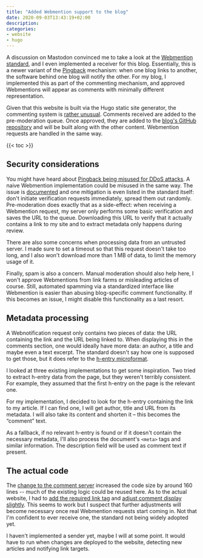 ```yaml
---
title: "Added Webmention support to the blog"
date: 2020-09-03T13:43:19+02:00
description:
categories:
- website
- hugo
---
```


A discussion on Mastodon convinced me to take a look at the [Webmention standard](https://www.w3.org/TR/webmention/), and I even implemented a receiver for this blog. Essentially, this is a newer variant of the [Pingback](https://en.wikipedia.org/wiki/Pingback) mechanism: when one blog links to another, the software behind one blog will notify the other. For my blog, I implemented this as part of the commenting mechanism, and approved Webmentions will appear as comments with minimally different representation.

Given that this website is built via the Hugo static site generator, the commenting system is [rather unusual](/2019/04/04/switching-my-blog-to-a-static-site-generator/#somewhat-dynamic-commenting-functionality). Comments received are added to the pre-moderation queue. Once approved, they are added to the [blog's GitHub repository](https://github.com/palant/palant.info) and will be built along with the other content. Webmention requests are handled in the same way.

{{< toc >}}

## Security considerations

You might have heard about [Pingback being misused for DDoS attacks](https://blog.sucuri.net/2014/03/more-than-162000-wordpress-sites-used-for-distributed-denial-of-service-attack.html). A naive Webmention implementation could be misused in the same way. The issue is [documented](https://indieweb.org/DDOS) and one mitigation is even listed in the standard itself: don't initiate verification requests immediately, spread them out randomly. Pre-moderation does exactly that as a side-effect: when receiving a Webmention request, my server only performs some basic verification and saves the URL to the queue. Downloading this URL to verify that it actually contains a link to my site and to extract metadata only happens during review.

There are also some concerns when processing data from an untrusted server. I made sure to set a timeout so that this request doesn't take too long, and I also won't download more than 1 MB of data, to limit the memory usage of it.

Finally, spam is also a concern. Manual moderation should also help here, I won't approve Webmentions from link farms or misleading articles of course. Still, automated spamming via a standardized interface like Webmention is easier than abusing blog-specific comment functionality. If this becomes an issue, I might disable this functionality as a last resort.

## Metadata processing

A Webnotification request only contains two pieces of data: the URL containing the link and the URL being linked to. When displaying this in the comments section, one would ideally have more data: an author, a title and maybe even a text excerpt. The standard doesn't say how one is supposed to get those, but it does refer to the [h-entry microformat](http://microformats.org/wiki/h-entry).

I looked at three existing implementations to get some inspiration. Two tried to extract h-entry data from the page, but they weren't terribly consistent. For example, they assumed that the first h-entry on the page is the relevant one.

For my implementation, I decided to look for the h-entry containing the link to my article. If I can find one, I will get author, title and URL from its metadata. I will also take its content and shorten it – this becomes the “comment” text.

As a fallback, if no relevant h-entry is found or if it doesn't contain the necessary metadata, I'll also process the document's `<meta>` tags and similar information. The description field will be used as comment text if present.

## The actual code

The [change to the comment server](https://github.com/palant/palant.info_commentserver/commit/af14866feb0eafd3f881d408340bcc716baf8475) increased the code size by around 160 lines -- much of the existing logic could be reused here. As to the actual website, I had to [add the required link tag](https://github.com/palant/palant.info/commit/b7224cd16d16b93f008b2ae3aaf5047038251129) and [adjust comment display slightly](https://github.com/palant/palant.info/commit/dc1490a3689e563e4a999636b90d6a03706c4bf4). This seems to work but I suspect that further adjustments will become necessary once real Webmention requests start coming in. Not that I'm confident to ever receive one, the standard not being widely adopted yet.

I haven't implemented a sender yet, maybe I will at some point. It would have to run when changes are deployed to the website, detecting new articles and notifying link targets.
